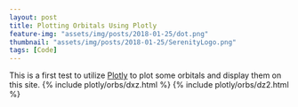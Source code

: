 ```yaml
---
layout: post
title: Plotting Orbitals Using Plotly
feature-img: "assets/img/posts/2018-01-25/dot.png"
thumbnail: "assets/img/posts/2018-01-25/SerenityLogo.png"
tags: [Code]
---
```

This is a first test to utilize [Plotly](https://plot.ly) to plot some orbitals and display them on this site.
{% include plotly/orbs/dxz.html %}
{% include plotly/orbs/dz2.html %}
